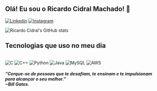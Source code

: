 
## Olá! Eu sou o Ricardo Cidral Machado! 👋

[![Linkedin](https://img.shields.io/badge/LinkedIn-0077B5?style=for-the-badge&logo=linkedin&logoColor=white)](https://www.linkedin.com/in/ricardo-cidral-machado/)
[![Instagram](https://img.shields.io/badge/Instagram-E4405F?style=for-the-badge&logo=instagram&logoColor=white)](https://www.instagram.com/rcidral_/)

![Ricardo Cidral's GitHub stats](https://github-readme-stats.vercel.app/api?username=rcidral&show_icons=true&theme=radical)

## Tecnologias que uso no meu dia

<div style="display: inline_block"><br/>
    <img aligh="center" alt="C" src="https://img.shields.io/badge/C-00599C?style=for-the-badge&logo=c&logoColor=white"/>
    <img aligh="center" alt="C++" src="https://img.shields.io/badge/C%2B%2B-00599C?style=for-the-badge&logo=c%2B%2B&logoColor=white"/>
    <img aligh="center" alt="Python" src="https://img.shields.io/badge/Python-14354C?style=for-the-badge&logo=python&logoColor=white"/>
    <img aligh="center" alt="Java" src="https://img.shields.io/badge/Java-ED8B00?style=for-the-badge&logo=java&logoColor=white"/>
    <img aligh="center" alt="MySQL" src="https://img.shields.io/badge/MySQL-00000F?style=for-the-badge&logo=mysql&logoColor=white"/>
    <img aligh="center" alt="AWS" src="https://img.shields.io/badge/Amazon_AWS-232F3E?style=for-the-badge&logo=amazon-aws&logoColor=white"/>

</div>


##### “Cerque-se de pessoas que te desafiam, te ensinam e te impulsionam para alcançar o seu melhor.” </br>~Bill Gates.
